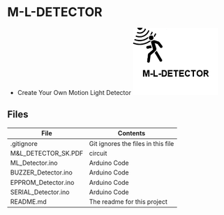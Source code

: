 # M-L-DETECTOR
- Create Your Own Motion Light Detector
![](M-L-DETECTOR.png) 


## Files

| File | Contents | 
| --- | --- |
| .gitignore | Git ignores the files in this file |
| M&L_DETECTOR_SK.PDF | circuit |
| ML_Detector.ino  |Arduino Code|
| BUZZER_Detector.ino  |Arduino Code|
| EPPROM_Detector.ino  |Arduino Code|
| SERIAL_Detector.ino  |Arduino Code|
| README.md | The readme for this project
